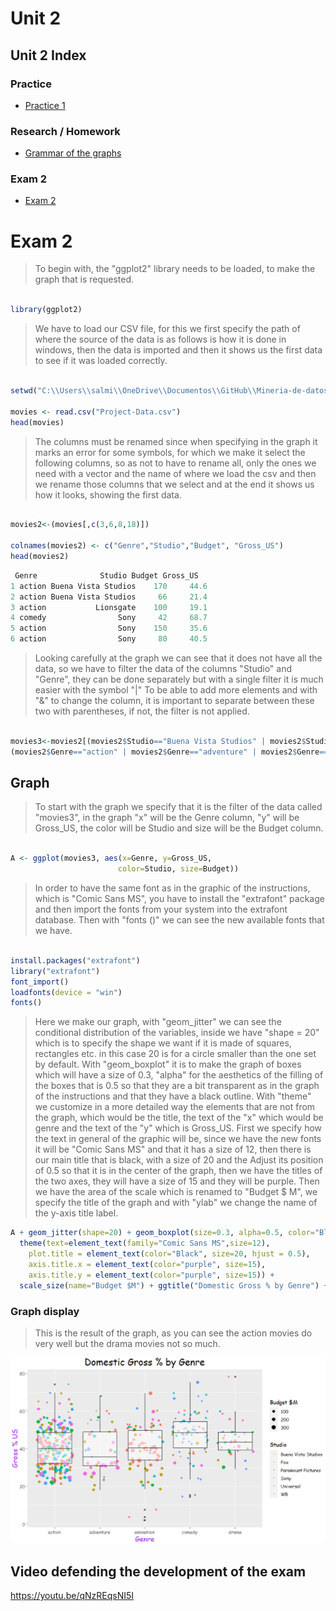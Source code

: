 # Unit 2

## Unit 2 Index

### Practice

- [Practice 1](https://github.com/SalmaFabel/Mineria_de_Datos/tree/Unit_2/Practices#practice-1)

### Research / Homework

- [Grammar of the graphs](https://github.com/SalmaFabel/Mineria_de_Datos/blob/Unit_2/Research%20-%20Homework/Grammar%20of%20the%20graphs.md#grammar-of-the-graphs)

### Exam 2

- [Exam 2](https://github.com/SalmaFabel/Mineria_de_Datos/tree/Unit_2/Evaluation#exam-2-1)

# Exam 2

>To begin with, the "ggplot2" library needs to be loaded, to make the graph that is requested.

```r

library(ggplot2)

```
>We have to load our CSV file, for this we first specify the path of where the source of the data is as follows is how it is done in windows, then the data is imported and then it shows us the first data to see if it was loaded correctly.


```r

setwd("C:\\Users\\salmi\\OneDrive\\Documentos\\GitHub\\Mineria-de-datos\\Evaluation")

movies <- read.csv("Project-Data.csv")
head(movies)

```

>The columns must be renamed since when specifying in the graph it marks an error for some symbols, for which we make it select the following columns, so as not to have to rename all, only the ones we need with a vector and the name of where we load the csv and then we rename those columns that we select and at the end it shows us how it looks, showing the first data.

```r

movies2<-(movies[,c(3,6,8,18)])

colnames(movies2) <- c("Genre","Studio","Budget", "Gross_US")
head(movies2)

```

```r
 Genre              Studio Budget Gross_US
1 action Buena Vista Studios    170     44.6
2 action Buena Vista Studios     66     21.4
3 action           Lionsgate    100     19.1
4 comedy                Sony     42     68.7
5 action                Sony    150     35.6
6 action                Sony     80     40.5

```

>Looking carefully at the graph we can see that it does not have all the data, so we have to filter the data of the columns "Studio" and "Genre", they can be done separately but with a single filter it is much easier with the symbol "|" To be able to add more elements and with "&" to change the column, it is important to separate between these two with parentheses, if not, the filter is not applied.

```r

movies3<-movies2[(movies2$Studio=="Buena Vista Studios" | movies2$Studio=="Fox" | movies2$Studio=="Paramount Pictures" | movies2$Studio=="Sony" | movies2$Studio=="Universal" | movies2$Studio=="WB") & 
(movies2$Genre=="action" | movies2$Genre=="adventure" | movies2$Genre=="animation" | movies2$Genre=="comedy" | movies2$Genre=="drama"),]

```
## Graph

>To start with the graph we specify that it is the filter of the data called "movies3", in the graph "x" will be the Genre column, "y" will be Gross_US, the color will be Studio and size will be the Budget column.

```r

A <- ggplot(movies3, aes(x=Genre, y=Gross_US,
                        color=Studio, size=Budget))

```

>In order to have the same font as in the graphic of the instructions, which is "Comic Sans MS", you have to install the "extrafont" package and then import the fonts from your system into the extrafont database. Then with "fonts ()" we can see the new available fonts that we have.

```r

install.packages("extrafont")
library("extrafont")
font_import()
loadfonts(device = "win")
fonts()

```

>Here we make our graph, with "geom_jitter" we can see the conditional distribution of the variables, inside we have "shape = 20" which is to specify the shape we want if it is made of squares, rectangles etc. in this case 20 is for a circle smaller than the one set by default. With "geom_boxplot" it is to make the graph of boxes which will have a size of 0.3, "alpha" for the aesthetics of the filling of the boxes that is 0.5 so that they are a bit transparent as in the graph of the instructions and that they have a black outline.
With "theme" we customize in a more detailed way the elements that are not from the graph, which would be the title, the text of the "x" which would be genre and the text of the "y" which is Gross_US. First we specify how the text in general of the graphic will be, since we have the new fonts it will be "Comic Sans MS" and that it has a size of 12, then there is our main title that is black, with a size of 20 and the Adjust its position of 0.5 so that it is in the center of the graph, then we have the titles of the two axes, they will have a size of 15 and they will be purple.
Then we have the area of ​​the scale which is renamed to "Budget $ M", we specify the title of the graph and with "ylab" we change the name of the y-axis title label.

```r
A + geom_jitter(shape=20) + geom_boxplot(size=0.3, alpha=0.5, color="Black") + 
  theme(text=element_text(family="Comic Sans MS",size=12),
    plot.title = element_text(color="Black", size=20, hjust = 0.5),
    axis.title.x = element_text(color="purple", size=15),
    axis.title.y = element_text(color="purple", size=15)) + 
  scale_size(name="Budget $M") + ggtitle("Domestic Gross % by Genre") + ylab("Gross % US")
```

### Graph display

>This is the result of the graph, as you can see the action movies do very well but the drama movies not so much.

![ScreenShot](https://github.com/SalmaFabel/IMG/blob/main/imagen%20grafica%20mineria%20U2.PNG)

## Video defending the development of the exam

https://youtu.be/qNzREqsNI5I
